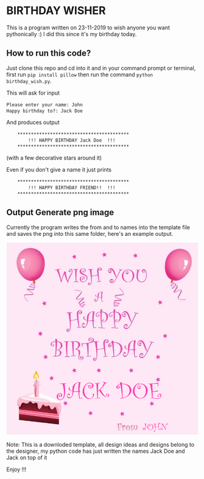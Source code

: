 # BIRTHDAY WISHER
This is a program written on 23-11-2019 to wish anyone you want pythonically :)
I did this since it's my birthday today.

## How to run this code?
Just clone this repo and cd into it and in your command prompt or terminal, first run `pip install pillow` then run the command `python birthday_wish.py`.

This will ask for input 
```
Please enter your name: John
Happy birthday to?: Jack Doe
```
And produces output
```
    *****************************************     
        !!! HAPPY BIRTHDAY Jack Doe  !!!
    *****************************************

```
(with a few decorative stars around it)

Even if you don't give a name it just prints 
```
    *****************************************     
        !!! HAPPY BIRTHDAY FRIEND!!  !!!
    *****************************************

```

## Output Generate png image
Currently the program writes the from and to names into the template file and saves the png into this same folder, here's an example output.

![Output image](Jack_Doe.png "Jack Doe output")

Note: This is a downloded template, all design ideas and designs belong to the designer, my python code has just written the names Jack Doe and Jack on top of it

Enjoy !!!